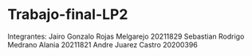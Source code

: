 # Trabajo-final-LP2

Integrantes:
Jairo Gonzalo Rojas Melgarejo 20211829 
Sebastian Rodrigo Medrano Alania 20211821
Andre Juarez Castro 20200396
